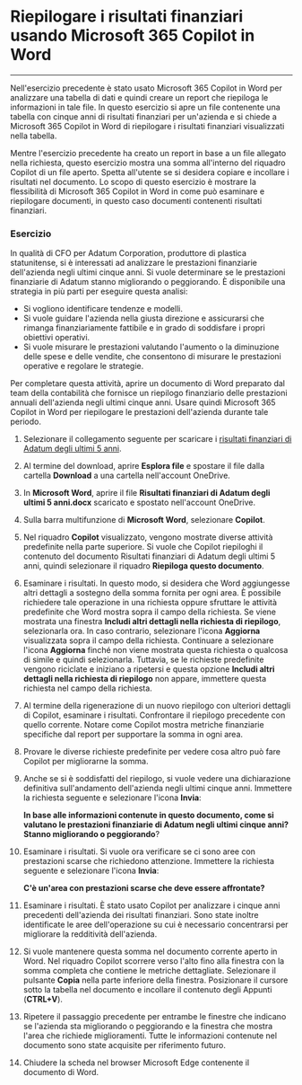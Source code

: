 # Riepilogare i risultati finanziari usando Microsoft 365 Copilot in Word
---
Nell'esercizio precedente è stato usato Microsoft 365 Copilot in Word per analizzare una tabella di dati e quindi creare un report che riepiloga le informazioni in tale file. In questo esercizio si apre un file contenente una tabella con cinque anni di risultati finanziari per un'azienda e si chiede a Microsoft 365 Copilot in Word di riepilogare i risultati finanziari visualizzati nella tabella.

Mentre l'esercizio precedente ha creato un report in base a un file allegato nella richiesta, questo esercizio mostra una somma all'interno del riquadro Copilot di un file aperto. Spetta all'utente se si desidera copiare e incollare i risultati nel documento. Lo scopo di questo esercizio è mostrare la flessibilità di Microsoft 365 Copilot in Word in come può esaminare e riepilogare documenti, in questo caso documenti contenenti risultati finanziari.

### Esercizio

In qualità di CFO per Adatum Corporation, produttore di plastica statunitense, si è interessati ad analizzare le prestazioni finanziarie dell'azienda negli ultimi cinque anni. Si vuole determinare se le prestazioni finanziarie di Adatum stanno migliorando o peggiorando. È disponibile una strategia in più parti per eseguire questa analisi:

 -  Si vogliono identificare tendenze e modelli.
 -  Si vuole guidare l'azienda nella giusta direzione e assicurarsi che rimanga finanziariamente fattibile e in grado di soddisfare i propri obiettivi operativi.
 -  Si vuole misurare le prestazioni valutando l'aumento o la diminuzione delle spese e delle vendite, che consentono di misurare le prestazioni operative e regolare le strategie.

Per completare questa attività, aprire un documento di Word preparato dal team della contabilità che fornisce un riepilogo finanziario delle prestazioni annuali dell'azienda negli ultimi cinque anni. Usare quindi Microsoft 365 Copilot in Word per riepilogare le prestazioni dell'azienda durante tale periodo.

1.  Selezionare il collegamento seguente per scaricare i [risultati finanziari di Adatum degli ultimi 5 anni](https://go.microsoft.com/fwlink/?linkid=2268923).
2.  Al termine del download, aprire **Esplora file** e spostare il file dalla cartella **Download** a una cartella nell'account OneDrive.
3.  In **Microsoft Word**, aprire il file **Risultati finanziari di Adatum degli ultimi 5 anni.docx** scaricato e spostato nell'account OneDrive.
4.  Sulla barra multifunzione di **Microsoft Word**, selezionare **Copilot**.
5.  Nel riquadro **Copilot** visualizzato, vengono mostrate diverse attività predefinite nella parte superiore. Si vuole che Copilot riepiloghi il contenuto del documento Risultati finanziari di Adatum degli ultimi 5 anni, quindi selezionare il riquadro **Riepiloga questo documento**.
6.  Esaminare i risultati. In questo modo, si desidera che Word aggiungesse altri dettagli a sostegno della somma fornita per ogni area. È possibile richiedere tale operazione in una richiesta oppure sfruttare le attività predefinite che Word mostra sopra il campo della richiesta. Se viene mostrata una finestra **Includi altri dettagli nella richiesta di riepilogo**, selezionarla ora. In caso contrario, selezionare l'icona **Aggiorna** visualizzata sopra il campo della richiesta. Continuare a selezionare l'icona **Aggiorna** finché non viene mostrata questa richiesta o qualcosa di simile e quindi selezionarla. Tuttavia, se le richieste predefinite vengono riciclate e iniziano a ripetersi e questa opzione **Includi altri dettagli nella richiesta di riepilogo** non appare, immettere questa richiesta nel campo della richiesta.
7.  Al termine della rigenerazione di un nuovo riepilogo con ulteriori dettagli di Copilot, esaminare i risultati. Confrontare il riepilogo precedente con quello corrente. Notare come Copilot mostra metriche finanziarie specifiche dal report per supportare la somma in ogni area.
8.  Provare le diverse richieste predefinite per vedere cosa altro può fare Copilot per migliorarne la somma.
9.  Anche se si è soddisfatti del riepilogo, si vuole vedere una dichiarazione definitiva sull'andamento dell'azienda negli ultimi cinque anni. Immettere la richiesta seguente e selezionare l'icona **Invia**:
    
    **In base alle informazioni contenute in questo documento, come si valutano le prestazioni finanziarie di Adatum negli ultimi cinque anni? Stanno migliorando o peggiorando**?
10. Esaminare i risultati. Si vuole ora verificare se ci sono aree con prestazioni scarse che richiedono attenzione. Immettere la richiesta seguente e selezionare l'icona **Invia**:

    **C'è un'area con prestazioni scarse che deve essere affrontate?**
11. Esaminare i risultati. È stato usato Copilot per analizzare i cinque anni precedenti dell'azienda dei risultati finanziari. Sono state inoltre identificate le aree dell'operazione su cui è necessario concentrarsi per migliorare la redditività dell'azienda.
12. Si vuole mantenere questa somma nel documento corrente aperto in Word. Nel riquadro Copilot scorrere verso l'alto fino alla finestra con la somma completa che contiene le metriche dettagliate. Selezionare il pulsante **Copia** nella parte inferiore della finestra. Posizionare il cursore sotto la tabella nel documento e incollare il contenuto degli Appunti (**CTRL+V**).
13. Ripetere il passaggio precedente per entrambe le finestre che indicano se l'azienda sta migliorando o peggiorando e la finestra che mostra l'area che richiede miglioramenti. Tutte le informazioni contenute nel documento sono state acquisite per riferimento futuro.
14. Chiudere la scheda nel browser Microsoft Edge contenente il documento di Word.
